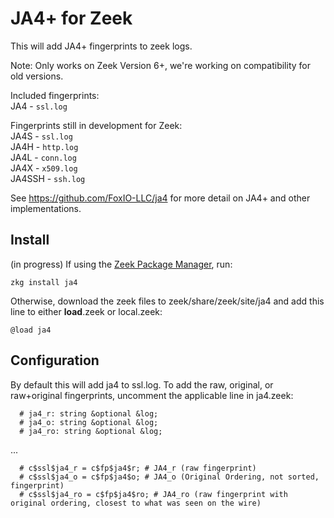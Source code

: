 # JA4+ for Zeek
This will add JA4+ fingerprints to zeek logs.

Note: Only works on Zeek Version 6+, we're working on compatibility for old versions.

Included fingerprints:  
JA4 - ```ssl.log```

Fingerprints still in development for Zeek:  
JA4S - ```ssl.log```  
JA4H - ```http.log```  
JA4L - ```conn.log```  
JA4X - ```x509.log```  
JA4SSH - ```ssh.log```  

See https://github.com/FoxIO-LLC/ja4 for more detail on JA4+ and other implementations.

## Install
(in progress) If using the [Zeek Package Manager](https://docs.zeek.org/projects/package-manager/en/stable/), run:  
```
zkg install ja4
```

Otherwise, download the zeek files to zeek/share/zeek/site/ja4 and add this line to either __load__.zeek or local.zeek:
```
@load ja4
```

## Configuration
By default this will add ja4 to ssl.log. To add the raw, original, or raw+original fingerprints, uncomment the applicable line in ja4.zeek:
```
  # ja4_r: string &optional &log;
  # ja4_o: string &optional &log;
  # ja4_ro: string &optional &log;
```
...
```
  # c$ssl$ja4_r = c$fp$ja4$r; # JA4_r (raw fingerprint)
  # c$ssl$ja4_o = c$fp$ja4$o; # JA4_o (Original Ordering, not sorted, fingerprint)
  # c$ssl$ja4_ro = c$fp$ja4$ro; # JA4_ro (raw fingerprint with original ordering, closest to what was seen on the wire)
```
